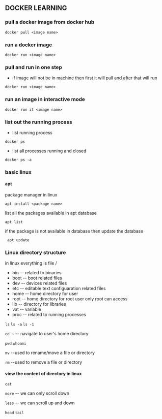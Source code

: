 ## DOCKER LEARNING

### pull a docker image from docker hub
```docker pull <image name>```

### run a docker image
```docker run <image name>```

### pull and run in one step
- if image will not be in machine then first it will pull and after that will run

```docker run <image name>```

### run an image in interactive mode

```docker run it <image name>```

### list out the running process
- list running process

```docker ps```
- list all processes running and closed

```docker ps -a```

### basic linux 
#### apt
package manager in linux

```apt install <package name>```

list all the packages available in apt database

```apt list```

if the package is  not available in database then update the database

``` apt update```

### Linux directory structure
in linux everything is file
/
* bin -- related to binaries
* boot -- boot related files
* dev -- devices related files
* etc -- editable text configuaration  related files
* home -- home directory for user
* root -- home directory for root user only root can access
* lib -- directory for libraries
* vat -- variable
* proc -- related to running processes

```ls```
```ls -a```
```ls -1```

```cd ~``` -- navigate to user's home directory

```pwd```
```whoami```

```mv``` --used to rename/move a file or directory

```rm```  --used to remove a file or directory

#### view the content of directory in linux
```cat```

```more```  -- we can only scroll down

```less```  -- we can scroll up and down

```head```
```tail```

